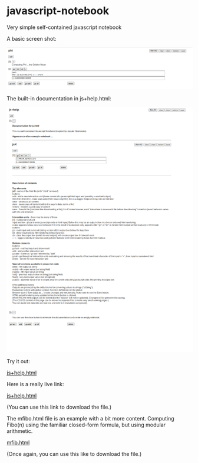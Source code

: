 # javascript-notebook
Very simple self-contained javascript notebook

A basic screen shot:

![phi](/phi.png)

The built-in documentation in js+help.html:

![js+help](/js+help-screenshot.png)

Try it out:

[js+help.html](https://raw.githubusercontent.com/timcwinkler/javascript-notebook/main/js%2Bhelp.html)

Here is a really live link:

[js+help.html](https://rawcdn.githack.com/timcwinkler/javascript-notebook/95952f74873a942ad04bb128d0defc47bc11a25a/js+help.html)

(You can use this link to download the file.)

The mfibo.html file is an example with a bit more content. Computing Fibo(n) using the familiar closed-form formula, but using modular arithmetic.

[mfib.html](https://raw.githubusercontent.com/timcwinkler/javascript-notebook/main/mfibo.html)

(Once again, you can use this like to download the file.)
